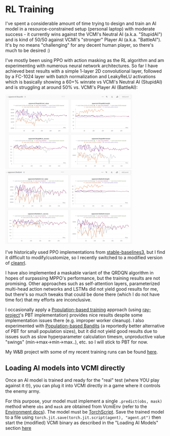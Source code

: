 # RL Training

I've spent a considerable amount of time trying to design and train an AI model
in a resource-constrained setup (personal laptop) with moderate success - it
currently wins against the VCMI's Neutral AI (a.k.a. "StupidAI") and is kind of
50/50 against VCMI's "stronger" Player AI (a.k.a. "BattleAI").
It's by no means "challenging" for any decent human player, so there's much
to be desired :)

I've mostly been using PPO with action masking as the RL algorithm and am
experimenting with numerous neural network architectures. So far I have
achieved best results with a simple 1-layer 2D convolutional layer, followed
by a FC-1024 layer with batch normalization and LeakyReLU activations which is
basically showing a 60+% winrate vs VCMI's Neutral AI (StupidAI) and
is struggling at around 50% vs. VCMI's Player AI (BattleAI):

<p>
<img src="rl-stupidai.png" width="400">
<img src="rl-battleai.png" width="400">
</p>

I've historically used PPO implementations from
[stable-baselines3](https://github.com/DLR-RM/stable-baselines3), but I find it
difficult to modify/customize, so I recently switched to a modified version of
[cleanrl](https://github.com/vwxyzjn/cleanrl).

I have also implemented a maskable variant of the QRDQN algorithm in hopes of
surpassing MPPO's performance, but the training results are not promising.
Other approaches such as self-attention layers, parameterized multi-head action
networks and LSTMs did not yield good results for me, but there's so much
tweaks that could be done there (which I do not have time for) that my efforts
are inconclusive.

I occasionally apply a
[Population-based training](https://deepmind.google/discover/blog/population-based-training-of-neural-networks/)
approach (using
[ray-project](https://github.com/ray-project/ray)'s PBT implementation)
provides nice results despite some implementation issues there (e.g. improper
worker cleanup). I also experimented with
[Population-based Bandits](https://www.anyscale.com/blog/population-based-bandits)
(a reportedly better alternative of PBT for small population sizes), but it did
not yield good results due to issues such as slow hyperparameter calculation
timesm, unproductive value "swings" (min->max->min->max..), etc. so I will
stick to PBT for now.

My W&B project with some of my recent training runs can be
found [here](https://wandb.ai/s-manolloff/vcmi-gym).

## Loading AI models into VCMI directly

Once an AI model is trained and ready for the "real" test (where YOU play
against it 🤓), you can plug it into VCMI directly in a game where it
controls the enemy army.

For this purpose, your model must implement a single `.predict(obs, mask)`
method where `obs` and `mask` are obtained from VcmiEnv (refer to
the [Environment docs](./env_info.md)). The model must be
[TorchScript](https://pytorch.org/docs/stable/jit_language_reference.html#language-reference).
Save the trained model to a file using `torch.jit.save(torch.jit.script(agent), "agent.pt")`
then start the (modified) VCMI binary as described in the "Loading AI Models" section
[here](https://github.com/smanolloff/vcmi/blob/mmai/docs/setup_macos.md#loading-ai-models)
